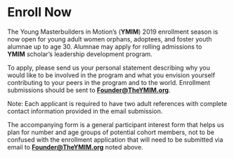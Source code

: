 # Enroll Now

The Young Masterbuilders in Motion’s (**YMIM**) 2019 enrollment season is now open for young adult women orphans, adoptees, and foster youth alumnae up to age 30\. Alumnae may apply for rolling admissions to **YMIM** scholar’s leadership development program.

To apply, please send us your personal statement describing why you would like to be involved in the program and what you envision yourself contributing to your peers in the program and to the world. Enrollment submissions should be sent to **Founder@TheYMIM.org**.

Note: Each applicant is required to have two adult references with complete contact information provided in the email submission.

The accompanying form is a general participant interest form that helps us plan for number and age groups of potential cohort members, not to be confused with the enrollment application that will need to be submitted via email to **Founder@TheYMIM.org** noted above.
